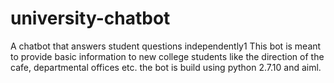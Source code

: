 # university-chatbot
A chatbot that answers student questions independently1
This bot is meant to provide basic information to new college students like the direction of the cafe, departmental offices etc. the bot is build using python 2.7.10 and aiml.
